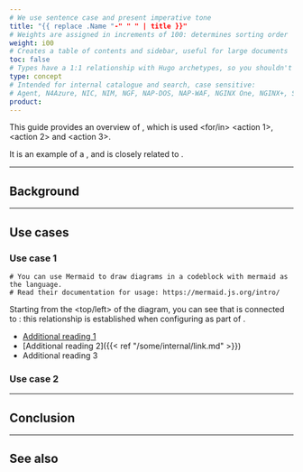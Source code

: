 ```yaml
---
# We use sentence case and present imperative tone
title: "{{ replace .Name "-" " " | title }}"
# Weights are assigned in increments of 100: determines sorting order
weight: i00
# Creates a table of contents and sidebar, useful for large documents
toc: false
# Types have a 1:1 relationship with Hugo archetypes, so you shouldn't need to change this
type: concept
# Intended for internal catalogue and search, case sensitive:
# Agent, N4Azure, NIC, NIM, NGF, NAP-DOS, NAP-WAF, NGINX One, NGINX+, Solutions, Unit
product:
---
```


[//]: # "These are Markdown comments to guide you through document structure. Remove them as you go, as well as any unnecessary sections."
[//]: # "Use underscores for _italics_, and double asterisks for **bold**."
[//]: # "Backticks are for `monospace`, used sparingly and reserved mostly for executable names - they can cause formatting problems. Avoid them in tables: use italics instead."

[//]: # "Begin each document with a sentence or two explaining what the purpose of the guide is, and what high-level actions to expect. No need to adhere precisely the example text given anywhere in this template."

This guide provides an overview of <concept>, which is used <for/in> <action 1>, <action 2> and <action 3>.

It is an example of a <other concept>, and is closely related to <third concept>.

---

## Background

[//]: # "Explain what the concept is. If possible, relate it to another commonly known concept or software."
[//]: # "This relates the new idea to the reader using their existing knowledge, helping their understanding of it and thus what its purpose is in context."

---

## Use cases

[//]: # "Name the individual use case sections after the actual use case itself, e.g 'Route traffic between applications'"

### Use case 1

[//]: # "A description for a use case should be a high level outline of a particular problem, then explain how the subject concept is the solution for the issue."

[//]: # "If it helps, include a diagram of some kind. Ensure your description provides all the context required, however: a diagram is an aid to explain things, not a replacement."

```mermaid
# You can use Mermaid to draw diagrams in a codeblock with mermaid as the language.
# Read their documentation for usage: https://mermaid.js.org/intro/
```

Starting from the <top/left> of the diagram, you can see that <thing> is connected to <other thing>: this relationship is established when configuring <parameter> as part of <file name>.

[//]: # "End a particular use case section with links to other pages, such as instructional documentation, other concepts, or reference information (Such as API specifications)."

- [Additional reading 1](some-external-link)
- [Additional reading 2]({{< ref "/some/internal/link.md" >}})
- Additional reading 3

### Use case 2

---

## Conclusion

[//]: # "Summarize everything that the reader will have learned by reading this entire concept document."
[//]: # "It should fulfill the promise made by the introductory paragraph at the top of the document."
[//]: # "Since each use case provides links to additional documents, you may not need to link to more,"
[//]: # "or even include the final 'See also' section."

---

## See also

[//]: # "Link to related documents, such as concepts, reference material or similar use cases."
